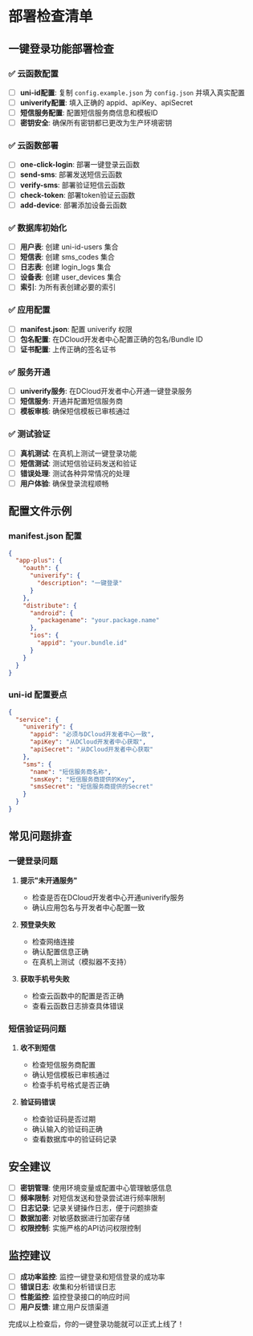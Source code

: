 # 部署检查清单

## 一键登录功能部署检查

### ✅ 云函数配置

- [ ] **uni-id配置**: 复制 `config.example.json` 为 `config.json` 并填入真实配置
- [ ] **univerify配置**: 填入正确的 appid、apiKey、apiSecret
- [ ] **短信服务配置**: 配置短信服务商信息和模板ID
- [ ] **密钥安全**: 确保所有密钥都已更改为生产环境密钥

### ✅ 云函数部署

- [ ] **one-click-login**: 部署一键登录云函数
- [ ] **send-sms**: 部署发送短信云函数  
- [ ] **verify-sms**: 部署验证短信云函数
- [ ] **check-token**: 部署token验证云函数
- [ ] **add-device**: 部署添加设备云函数

### ✅ 数据库初始化

- [ ] **用户表**: 创建 uni-id-users 集合
- [ ] **短信表**: 创建 sms_codes 集合
- [ ] **日志表**: 创建 login_logs 集合
- [ ] **设备表**: 创建 user_devices 集合
- [ ] **索引**: 为所有表创建必要的索引

### ✅ 应用配置

- [ ] **manifest.json**: 配置 univerify 权限
- [ ] **包名配置**: 在DCloud开发者中心配置正确的包名/Bundle ID
- [ ] **证书配置**: 上传正确的签名证书

### ✅ 服务开通

- [ ] **univerify服务**: 在DCloud开发者中心开通一键登录服务
- [ ] **短信服务**: 开通并配置短信服务商
- [ ] **模板审核**: 确保短信模板已审核通过

### ✅ 测试验证

- [ ] **真机测试**: 在真机上测试一键登录功能
- [ ] **短信测试**: 测试短信验证码发送和验证
- [ ] **错误处理**: 测试各种异常情况的处理
- [ ] **用户体验**: 确保登录流程顺畅

## 配置文件示例

### manifest.json 配置

```json
{
  "app-plus": {
    "oauth": {
      "univerify": {
        "description": "一键登录"
      }
    },
    "distribute": {
      "android": {
        "packagename": "your.package.name"
      },
      "ios": {
        "appid": "your.bundle.id"
      }
    }
  }
}
```

### uni-id 配置要点

```json
{
  "service": {
    "univerify": {
      "appid": "必须与DCloud开发者中心一致",
      "apiKey": "从DCloud开发者中心获取", 
      "apiSecret": "从DCloud开发者中心获取"
    },
    "sms": {
      "name": "短信服务商名称",
      "smsKey": "短信服务商提供的Key",
      "smsSecret": "短信服务商提供的Secret"
    }
  }
}
```

## 常见问题排查

### 一键登录问题

1. **提示"未开通服务"**
   - 检查是否在DCloud开发者中心开通univerify服务
   - 确认应用包名与开发者中心配置一致

2. **预登录失败**
   - 检查网络连接
   - 确认配置信息正确
   - 在真机上测试（模拟器不支持）

3. **获取手机号失败**
   - 检查云函数中的配置是否正确
   - 查看云函数日志排查具体错误

### 短信验证码问题

1. **收不到短信**
   - 检查短信服务商配置
   - 确认短信模板已审核通过
   - 检查手机号格式是否正确

2. **验证码错误**
   - 检查验证码是否过期
   - 确认输入的验证码正确
   - 查看数据库中的验证码记录

## 安全建议

- [ ] **密钥管理**: 使用环境变量或配置中心管理敏感信息
- [ ] **频率限制**: 对短信发送和登录尝试进行频率限制  
- [ ] **日志记录**: 记录关键操作日志，便于问题排查
- [ ] **数据加密**: 对敏感数据进行加密存储
- [ ] **权限控制**: 实施严格的API访问权限控制

## 监控建议

- [ ] **成功率监控**: 监控一键登录和短信登录的成功率
- [ ] **错误日志**: 收集和分析错误日志
- [ ] **性能监控**: 监控登录接口的响应时间
- [ ] **用户反馈**: 建立用户反馈渠道

完成以上检查后，你的一键登录功能就可以正式上线了！